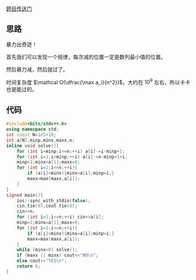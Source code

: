 [题目传送门](https://www.luogu.com.cn/problem/AT_agc010_b)

## 思路

暴力出奇迹！

首先我们可以发现一个规律，每次减的位置一定是数列最小值的位置。

然后暴力减，然后就过了。

时间复杂度 $\mathcal O(\dfrac{\max a_i}{n^2})$，大约在 $10^9$ 左右，所以卡卡也是能过的。

## 代码

```cpp
#include<bits/stdc++.h> 
using namespace std;
int const N=1e5+10;
int a[N],minp,minx,maxx,n;
inline void solve(){
	for (int i=minp;i<=n;++i) a[i]-=i-minp+1;
	for (int i=1;i<minp;++i) a[i]-=n-minp+1+i;
	minp=1;minx=a[1];maxx=0;
	for (int i=2;i<=n;++i){
		if (a[i]<minx){minx=a[i];minp=i;}
		maxx=max(maxx,a[i]);
	}
}
signed main(){
	ios::sync_with_stdio(false);
	cin.tie(0),cout.tie(0);
	cin>>n;
	for (int i=1;i<=n;++i) cin>>a[i];
	minp=1;minx=a[1];maxx=0;
	for (int i=2;i<=n;++i){
		if (a[i]<minx){minx=a[i];minp=i;}
		maxx=max(maxx,a[i]);
	}
	while (minx>0) solve();
	if (maxx || minx) cout<<"NO\n";
	else cout<<"YES\n";
	return 0;
}
```
